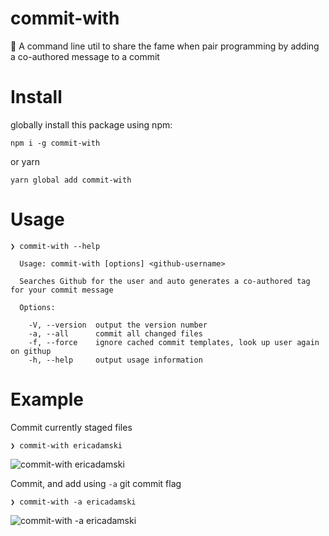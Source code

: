 # commit-with

🤗 A command line util to share the fame when pair programming by adding a co-authored message to a commit

# Install

globally install this package using npm:

```
npm i -g commit-with
```

or yarn

```
yarn global add commit-with
```

# Usage

```
❯ commit-with --help

  Usage: commit-with [options] <github-username>

  Searches Github for the user and auto generates a co-authored tag for your commit message

  Options:

    -V, --version  output the version number
    -a, --all      commit all changed files
    -f, --force    ignore cached commit templates, look up user again on githup
    -h, --help     output usage information
```

# Example

Commit currently staged files

```
❯ commit-with ericadamski
```

![commit-with ericadamski](https://user-images.githubusercontent.com/6516758/38911822-c1695784-429f-11e8-9ff1-aff770794f6a.gif)

Commit, and add using `-a` git commit flag

```
❯ commit-with -a ericadamski
```

![commit-with -a ericadamski](https://user-images.githubusercontent.com/6516758/38931433-241b66a6-42e1-11e8-89eb-56ce69d7e6c9.gif)
